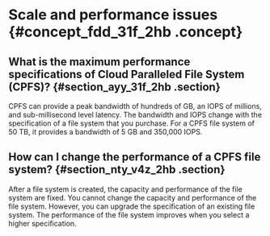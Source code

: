 # Scale and performance issues {#concept_fdd_31f_2hb .concept}

## What is the maximum performance specifications of Cloud Paralleled File System \(CPFS\)? {#section_ayy_31f_2hb .section}

CPFS can provide a peak bandwidth of hundreds of GB, an IOPS of millions, and sub-millisecond level latency. The bandwidth and IOPS change with the specification of a file system that you purchase. For a CPFS file system of 50 TB, it provides a bandwidth of 5 GB and 350,000 IOPS.

## How can I change the performance of a CPFS file system? {#section_nty_v4z_2hb .section}

After a file system is created, the capacity and performance of the file system are fixed. You cannot change the capacity and performance of the file system. However, you can upgrade the specification of an existing file system. The performance of the file system improves when you select a higher specification.

